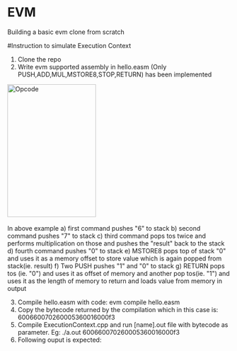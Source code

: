 # EVM
Building a basic evm clone from scratch

#Instruction to simulate Execution Context
1. Clone the repo
2. Write evm supported assembly in hello.easm (Only PUSH,ADD,MUL,MSTORE8,STOP,RETURN) has been implemented
<div>
  <img src="https://i.postimg.cc/MHbVRSz2/opcode.jpg" title="Opcode" alt="Opcode" width="200" height="300"/>&nbsp;
</div>

In above example
  a) first command pushes "6" to stack
  b) second command pushes "7" to stack
  c) third command pops tos twice and performs multiplication on those and pushes the "result" back to the stack
  d) fourth command pushes "0" to stack
  e) MSTORE8 pops top of stack "0" and uses it as a memory offset to store value which is again popped from stack(ie. result)
  f) Two PUSH pushes "1" and "0" to stack
  g) RETURN pops tos (ie. "0") and uses it as offset of memory and another pop tos(ie. "1") and uses it as the length of memory to return and loads value from memory in output
  
3. Compile hello.easm with code: evm compile hello.easm
4. Copy the bytecode returned by the compilation which in this case is: 600660070260005360016000f3
5. Compile ExecutionContext.cpp and run [name].out file with bytecode as parameter. Eg: ./a.out 600660070260005360016000f3
6. Following ouput is expected: 
